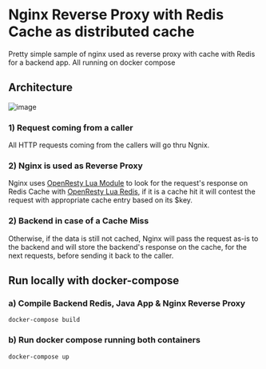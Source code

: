 # Nginx Reverse Proxy with Redis Cache as distributed cache
Pretty simple sample of nginx used as reverse proxy with cache with Redis for a backend app. All running on docker compose

## Architecture
![image](https://user-images.githubusercontent.com/6126997/156380795-08238d52-5b12-46e0-bf47-83b00c8b6adb.png)

### 1) Request coming from a caller
All HTTP requests coming from the callers will go thru Ngnix.
### 2) Nginx is used as Reverse Proxy
Nginx uses [OpenResty Lua Module](https://github.com/openresty/lua-nginx-module) to look for the request's response on Redis Cache with [OpenResty Lua Redis](https://github.com/openresty/lua-resty-redis), if it is a cache hit it will contest the request with appropriate cache entry based on its $key. 
### 2) Backend in case of a Cache Miss
Otherwise, if the data is still not cached, Nginx will pass the request as-is to the backend and will store the backend's response on the cache, for the next requests, before sending it back to the caller.

## Run locally with docker-compose
### a) Compile Backend Redis, Java App & Nginx Reverse Proxy
`docker-compose build`
<br>
### b) Run docker compose running both containers
`docker-compose up`



